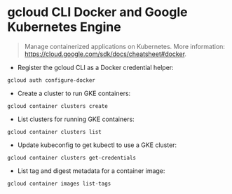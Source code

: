 # gcloud CLI Docker and Google Kubernetes Engine

> Manage containerized applications on Kubernetes.
> More information: <https://cloud.google.com/sdk/docs/cheatsheet#docker>.

- Register the gcloud CLI as a Docker credential helper:

`gcloud auth configure-docker`

- Create a cluster to run GKE containers:

`gcloud container clusters create`

- List clusters for running GKE containers:

`gcloud container clusters list`

- Update kubeconfig to get kubectl to use a GKE cluster:

`gcloud container clusters get-credentials`

- List tag and digest metadata for a container image:

`gcloud container images list-tags`
